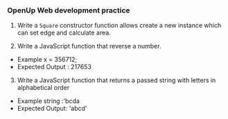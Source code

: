 ### OpenUp Web development practice

1. Write a `Square` constructor function allows create a new instance which can set edge and calculate area.

2. Write a JavaScript function that reverse a number.
 - Example          x = 356712;
 - Expected Output : 217653

3. Write a JavaScript function that returns a passed string with letters in alphabetical order
 - Example string :'bcda
 - Expected Output: 'abcd'
